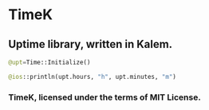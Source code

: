 # TimeK
## Uptime library, written in Kalem.

```py
@upt=Time::Initialize()

@ios::println(upt.hours, "h", upt.minutes, "m")
```


### TimeK, licensed under the terms of MIT License.

